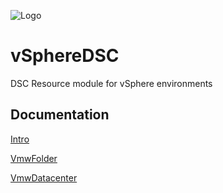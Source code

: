 ![Logo](https://github.com/lucdekens/vSphereDSC/blob/master/Tools/vSphereDSC-Logo-small.jpg)

# vSphereDSC
DSC Resource module for vSphere environments

## Documentation
[Intro](http://www.lucd.info/2016/06/04/vspheredsc-intro/)

[VmwFolder](http://www.lucd.info/2016/06/05/vspheredsc-vmwfolder)

[VmwDatacenter](http://www.lucd.info/2016/06/06/vspheredsc-vmwdatacenter)
